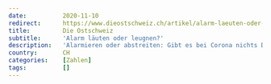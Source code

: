 ```yaml
---
date:          2020-11-10
redirect:      https://www.dieostschweiz.ch/artikel/alarm-laeuten-oder-leugnen-lDq9gWq
title:         Die Ostschweiz
subtitle:      'Alarm läuten oder leugnen?'
description:   'Alarmieren oder abstreiten: Gibt es bei Corona nichts Drittes? Doch. Den gesunden Menschenverstand und einigermassen verlässliche Zahlen. Hat was mit Glaubwürdigkeit zu tun.'
country:       CH
categories:    [Zahlen]
tags:          []
---
```

